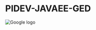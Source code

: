 # PIDEV-JAVAEE-GED
![Google logo](https://upload.wikimedia.org/wikipedia/commons/f/ff/Logo_ESPRIT_Ariana.jpg "google logo")

